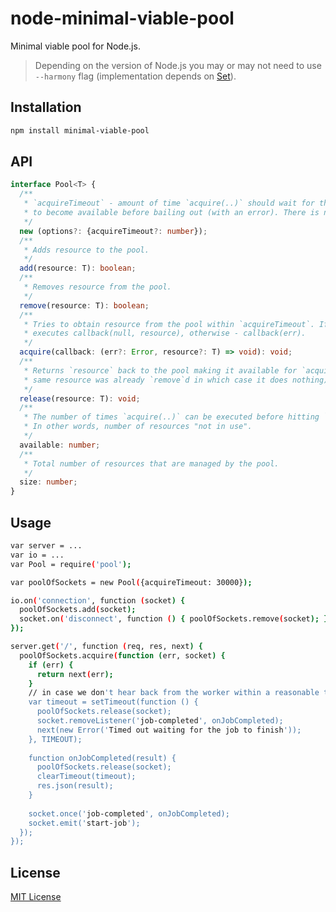 # node-minimal-viable-pool

Minimal viable pool for Node.js.

> Depending on the version of Node.js you may or may not need to use `--harmony` flag (implementation depends on 
[Set](https://developer.mozilla.org/en-US/docs/Web/JavaScript/Reference/Global_Objects/Set)). 

## Installation

```sh
npm install minimal-viable-pool
```

## API

```typescript
interface Pool<T> {
  /**
   * `acquireTimeout` - amount of time `acquire(..)` should wait for the resource 
   * to become available before bailing out (with an error). There is no limit by default.  
   */
  new (options?: {acquireTimeout?: number});
  /**
   * Adds resource to the pool. 
   */
  add(resource: T): boolean;
  /**
   * Removes resource from the pool.
   */ 
  remove(resource: T): boolean;
  /**
   * Tries to obtain resource from the pool within `acquireTimeout`. If successful -
   * executes callback(null, resource), otherwise - callback(err). 
   */
  acquire(callback: (err?: Error, resource?: T) => void): void;
  /**
   * Returns `resource` back to the pool making it available for `acquire` (unless
   * same resource was already `remove`d in which case it does nothing).
   */
  release(resource: T): void;
  /**
   * The number of times `acquire(..)` can be executed before hitting `wait queue`. 
   * In other words, number of resources "not in use".
   */
  available: number;
  /**
   * Total number of resources that are managed by the pool.
   */
  size: number;
}
```

## Usage

```sh
var server = ... 
var io = ...
var Pool = require('pool');

var poolOfSockets = new Pool({acquireTimeout: 30000});

io.on('connection', function (socket) { 
  poolOfSockets.add(socket);
  socket.on('disconnect', function () { poolOfSockets.remove(socket); });
});

server.get('/', function (req, res, next) {
  poolOfSockets.acquire(function (err, socket) {
    if (err) {
      return next(err);
    }
    // in case we don't hear back from the worker within a reasonable time
    var timeout = setTimeout(function () {
      poolOfSockets.release(socket);
      socket.removeListener('job-completed', onJobCompleted);
      next(new Error('Timed out waiting for the job to finish'));
    }, TIMEOUT);    
    
    function onJobCompleted(result) {
      poolOfSockets.release(socket);
      clearTimeout(timeout);
      res.json(result);            
    }
    
    socket.once('job-completed', onJobCompleted);
    socket.emit('start-job');
  });
});
```

## License

[MIT License](https://github.com/shyiko/node-minimal-viable-pool/blob/master/mit.license)
